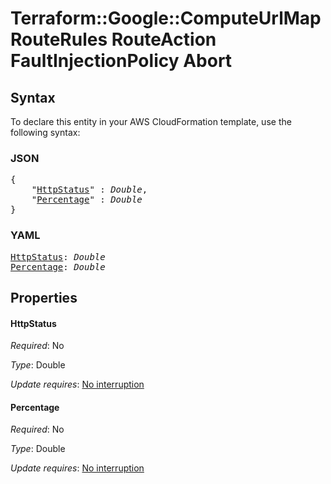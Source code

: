 # Terraform::Google::ComputeUrlMap RouteRules RouteAction FaultInjectionPolicy Abort

## Syntax

To declare this entity in your AWS CloudFormation template, use the following syntax:

### JSON

<pre>
{
    "<a href="#httpstatus" title="HttpStatus">HttpStatus</a>" : <i>Double</i>,
    "<a href="#percentage" title="Percentage">Percentage</a>" : <i>Double</i>
}
</pre>

### YAML

<pre>
<a href="#httpstatus" title="HttpStatus">HttpStatus</a>: <i>Double</i>
<a href="#percentage" title="Percentage">Percentage</a>: <i>Double</i>
</pre>

## Properties

#### HttpStatus

_Required_: No

_Type_: Double

_Update requires_: [No interruption](https://docs.aws.amazon.com/AWSCloudFormation/latest/UserGuide/using-cfn-updating-stacks-update-behaviors.html#update-no-interrupt)

#### Percentage

_Required_: No

_Type_: Double

_Update requires_: [No interruption](https://docs.aws.amazon.com/AWSCloudFormation/latest/UserGuide/using-cfn-updating-stacks-update-behaviors.html#update-no-interrupt)

